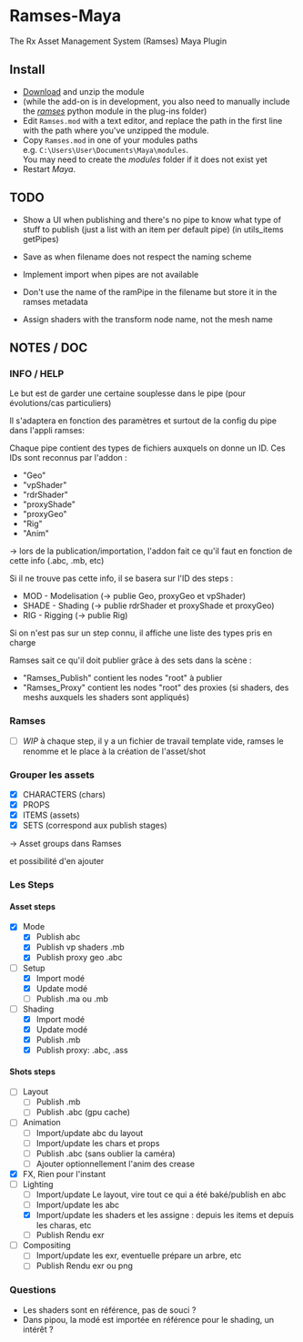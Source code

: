 # Ramses-Maya
 The Rx Asset Management System (Ramses) Maya Plugin

## Install

- [Download](https://github.com/Rainbox-dev/Ramses-Maya/archive/refs/heads/main.zip) and unzip the module
- (while the add-on is in development, you also need to manually include the [*ramses*](https://github.com/Rainbox-dev/Ramses-Py) python module in the plug-ins folder)
- Edit `Ramses.mod` with a text editor, and replace the path in the first line with the path where you've unzipped the module.
- Copy `Ramses.mod` in one of your modules paths  
    e.g. `C:\Users\User\Documents\Maya\modules`.  
    You may need to create the *modules* folder if it does not exist yet
- Restart *Maya*.

## TODO

- Show a UI when publishing and there's no pipe to know what type of stuff to publish (just a list with an item per default pipe) (in utils_items getPipes)

- Save as when filename does not respect the naming scheme
- Implement import when pipes are not available
- Don't use the name of the ramPipe in the filename but store it in the ramses metadata
- Assign shaders with the transform node name, not the mesh name

## NOTES / DOC

### INFO / HELP

Le but est de garder une certaine souplesse dans le pipe (pour évolutions/cas particuliers)

Il s'adaptera en fonction des paramètres et surtout de la config du pipe dans l'appli ramses: 

Chaque pipe contient des types de fichiers auxquels on donne un ID. Ces IDs sont reconnus par l'addon :

- "Geo"
- "vpShader"
- "rdrShader"
- "proxyShade"
- "proxyGeo"
- "Rig"
- "Anim"

-> lors de la publication/importation, l'addon fait ce qu'il faut en fonction de cette info (.abc, .mb, etc)

Si il ne trouve pas cette info, il se basera sur l'ID des steps :

- MOD - Modelisation (-> publie Geo, proxyGeo et vpShader)
- SHADE - Shading (-> publie rdrShader et proxyShade et proxyGeo)
- RIG - Rigging (-> publie Rig)

Si on n'est pas sur un step connu, il affiche une liste des types pris en charge

Ramses sait ce qu'il doit publier grâce à des sets dans la scène :

- "Ramses_Publish" contient les nodes "root" à publier
- "Ramses_Proxy" contient les nodes "root" des proxies (si shaders, des meshs auxquels les shaders sont appliqués)

### Ramses

- [ ] *WIP* à chaque step, il y a un fichier de travail template vide, ramses le renomme et le place à la création de l'asset/shot

### Grouper les assets

- [x] CHARACTERS (chars)
- [x] PROPS
- [x] ITEMS (assets)
- [x] SETS (correspond aux publish stages)

-> Asset groups dans Ramses

et possibilité d'en ajouter

### Les Steps

#### Asset steps

- [x] Mode
  - [x] Publish abc
  - [x] Publish vp shaders .mb
  - [x] Publish proxy geo .abc
- [ ] Setup
  - [x] Import modé
  - [x] Update modé
  - [ ] Publish .ma ou .mb
- [ ] Shading
  - [x] Import modé
  - [x] Update modé
  - [x] Publish .mb
  - [x] Publish proxy: .abc, .ass

#### Shots steps

- [ ] Layout
  - [ ] Publish .mb
  - [ ] Publish .abc (gpu cache)
- [ ] Animation
  - [ ] Import/update abc du layout
  - [ ] Import/update les chars et props
  - [ ] Publish .abc (sans oublier la caméra)
  - [ ] Ajouter optionnellement l'anim des crease
- [x] FX, Rien pour l'instant
- [ ] Lighting
  - [ ] Import/update Le layout, vire tout ce qui a été baké/publish en abc
  - [ ] Import/update les abc
  - [x] Import/update les shaders et les assigne : depuis les items et depuis les charas, etc
  - [ ] Publish Rendu exr
- [ ] Compositing
  - [ ] Import/update les exr, eventuelle prépare un arbre, etc
  - [ ] Publish Rendu exr ou png

### Questions

- Les shaders sont en référence, pas de souci ?
- Dans pipou, la modé est importée en référence pour le shading, un intérêt ?
